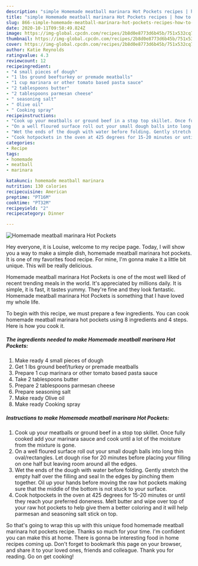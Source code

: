 ```yaml
---
description: "simple Homemade meatball marinara Hot Pockets recipes | how to make healthy Homemade meatball marinara Hot Pockets"
title: "simple Homemade meatball marinara Hot Pockets recipes | how to make healthy Homemade meatball marinara Hot Pockets"
slug: 866-simple-homemade-meatball-marinara-hot-pockets-recipes-how-to-make-healthy-homemade-meatball-marinara-hot-pockets
date: 2020-10-11T09:58:49.824Z
image: https://img-global.cpcdn.com/recipes/2b8d0e8773d6b45b/751x532cq70/homemade-meatball-marinara-hot-pockets-recipe-main-photo.jpg
thumbnail: https://img-global.cpcdn.com/recipes/2b8d0e8773d6b45b/751x532cq70/homemade-meatball-marinara-hot-pockets-recipe-main-photo.jpg
cover: https://img-global.cpcdn.com/recipes/2b8d0e8773d6b45b/751x532cq70/homemade-meatball-marinara-hot-pockets-recipe-main-photo.jpg
author: Katie Reynolds
ratingvalue: 4.3
reviewcount: 12
recipeingredient:
- "4 small pieces of dough"
- "1 lbs ground beefturkey or premade meatballs"
- "1 cup marinara or other tomato based pasta sauce"
- "2 tablespoons butter"
- "2 tablespoons parmesan cheese"
- " seasoning salt"
- " Olive oil"
- " Cooking spray"
recipeinstructions:
- "Cook up your meatballs or ground beef in a stop top skillet. Once fully cooked add your marinara sauce and cook until a lot of the moisture from the mixture is gone."
- "On a well floured surface roll out your small dough balls into long thin oval/rectangles. Let dough rise for 20 minutes before placing your filling on one half but leaving room around all the edges."
- "Wet the ends of the dough with water before folding. Gently stretch the empty half over the filling and seal In the edges by pinching them together. Oil up your hands before moving the raw hot pockets making sure that the middle of the bottom is not stuck to your surface."
- "Cook hotpockets in the oven at 425 degrees for 15-20 minutes or until they reach your preferred doneness. Melt butter and wipe over top of your raw hot pockets to help give them a better coloring and it will help parmesan and seasoning salt stick on top."
categories:
- Recipe
tags:
- homemade
- meatball
- marinara

katakunci: homemade meatball marinara 
nutrition: 130 calories
recipecuisine: American
preptime: "PT16M"
cooktime: "PT32M"
recipeyield: "2"
recipecategory: Dinner

---
```



![Homemade meatball marinara Hot Pockets](https://img-global.cpcdn.com/recipes/2b8d0e8773d6b45b/751x532cq70/homemade-meatball-marinara-hot-pockets-recipe-main-photo.jpg)

Hey everyone, it is Louise, welcome to my recipe page. Today, I will show you a way to make a simple dish, homemade meatball marinara hot pockets. It is one of my favorites food recipe. For mine, I'm gonna make it a little bit unique. This will be really delicious.

Homemade meatball marinara Hot Pockets is one of the most well liked of recent trending meals in the world. It's appreciated by millions daily. It is simple, it is fast, it tastes yummy. They're fine and they look fantastic. Homemade meatball marinara Hot Pockets is something that I have loved my whole life.




To begin with this recipe, we must prepare a few ingredients. You can cook homemade meatball marinara hot pockets using 8 ingredients and 4 steps. Here is how you cook it.

<!--inarticleads1-->

##### The ingredients needed to make Homemade meatball marinara Hot Pockets:

1. Make ready 4 small pieces of dough
1. Get 1 lbs ground beef/turkey or premade meatballs
1. Prepare 1 cup marinara or other tomato based pasta sauce
1. Take 2 tablespoons butter
1. Prepare 2 tablespoons parmesan cheese
1. Prepare  seasoning salt
1. Make ready  Olive oil
1. Make ready  Cooking spray




<!--inarticleads2-->

##### Instructions to make Homemade meatball marinara Hot Pockets:

1. Cook up your meatballs or ground beef in a stop top skillet. Once fully cooked add your marinara sauce and cook until a lot of the moisture from the mixture is gone.
1. On a well floured surface roll out your small dough balls into long thin oval/rectangles. Let dough rise for 20 minutes before placing your filling on one half but leaving room around all the edges.
1. Wet the ends of the dough with water before folding. Gently stretch the empty half over the filling and seal In the edges by pinching them together. Oil up your hands before moving the raw hot pockets making sure that the middle of the bottom is not stuck to your surface.
1. Cook hotpockets in the oven at 425 degrees for 15-20 minutes or until they reach your preferred doneness. Melt butter and wipe over top of your raw hot pockets to help give them a better coloring and it will help parmesan and seasoning salt stick on top.




So that's going to wrap this up with this unique food homemade meatball marinara hot pockets recipe. Thanks so much for your time. I'm confident you can make this at home. There is gonna be interesting food in home recipes coming up. Don't forget to bookmark this page on your browser, and share it to your loved ones, friends and colleague. Thank you for reading. Go on get cooking!
